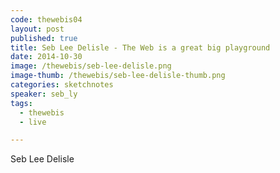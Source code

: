 ```yaml
---
code: thewebis04
layout: post
published: true
title: Seb Lee Delisle - The Web is a great big playground
date: 2014-10-30
image: /thewebis/seb-lee-delisle.png
image-thumb: /thewebis/seb-lee-delisle-thumb.png
categories: sketchnotes
speaker: seb_ly
tags:
  - thewebis
  - live

---
```


Seb Lee Delisle
